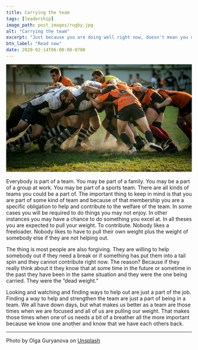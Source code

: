 ```yaml
---
title: Carrying the team
tags: [leadership]
image_path: post_images/rugby.jpg
alt: "Carrying the team"
excerpt: "Just because you are doing well right now, doesn't mean you may not need to be carried at some point."
btn_label: "Read now"
date: 2020-02-14T06:00:00-0700
---
```

![rugby][image]

Everybody is part of a team. You may be part of a family. You may be a part of a group at work. You may be part of a sports team. There are all kinds of teams you could be a part of. The important thing to keep in mind is that you are part of some kind of team and because of that membership you are a specific obligation to help and contribute to the welfare of the team. In some cases you will be required to do things you may not enjoy. In other instances you may have a chance to do something you excel at. In all theses you are expected to pull your weight. To contribute. Nobody likes a freeloader. Nobody likes to have to pull their own weight plus the weight of somebody else if they are not helping out.

The thing is most people are also forgiving. They are willing to help somebody out if they need a break or if something has put them into a tail spin and they cannot contribute right now. The reason? Because if they really think about it they know that at some time in the future or sometime in the past they have been in the same situation and they were the one being carried. They were the “dead weight.”

Looking and watching and finding ways to help out are just a part of the job. Finding a way to help and strengthen the team are just a part of being in a team. We all have down days, but what makes us better as a team are those times when we are focused and all of us are pulling our weight. That makes those times when one of us needs a bit of a breather all the more important because we know one another and know that we have each others back.

---
Photo by Olga Guryanova on [Unsplash][unsplash]

[image]: /images/post_images/rugby.jpg
[unsplash]: https://unsplash.com/photos/ft7vJxwl2RY
